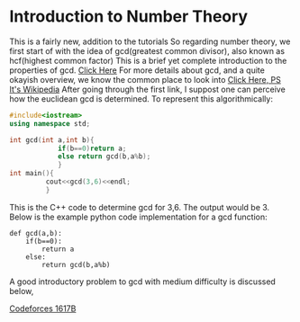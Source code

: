 # Introduction to Number Theory
This is a fairly new, addition to the tutorials
So regarding number theory, we first start of with the idea of gcd(greatest common divisor), also known as hcf(highest common factor)
This is a brief yet complete introduction to the properties of gcd. [Click Here](https://people.math.sc.edu/howard/Classes/580f/hw4.pdf)
For more details about gcd, and a quite okayish overview, we know the common place to look into [Click Here, PS It's Wikipedia](https://en.wikipedia.org/wiki/Greatest_common_divisor)
After going through the first link, I suppost one can perceive how the euclidean gcd is determined. To represent this algorithmically:
```CPP
#include<iostream>
using namespace std;

int gcd(int a,int b){
            if(b==0)return a;
            else return gcd(b,a%b);
            }
int main(){
         cout<<gcd(3,6)<<endl;
         }
```
This is the C++ code to determine gcd for 3,6. The output would be 3. 
Below is the example python code implementation for a gcd function:
```Python3
def gcd(a,b):
	if(b==0):
		return a
	else:
		return gcd(b,a%b)
```
A good introductory problem to gcd with medium difficulty is discussed below, 

[Codeforces 1617B](https://codeforces.com/contest/1617/problem/B)

